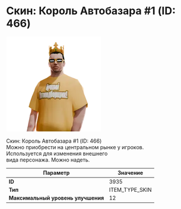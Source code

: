 # Скин: Король Автобазара #1 (ID: 466)

![Item Image](../img/3935.webp?raw=true)

Скин: Король Автобазара #1 (ID: 466)<br>Можно приобрести на центральном рынке у игроков.<br>Используется для изменения внешнего<br>вида персонажа. Можно надеть.


| Параметр | Значение |
|----------|----------|
| **ID** | 3935 |
| **Тип** | ITEM_TYPE_SKIN |
| **Максимальный уровень улучшения** | 12 |

